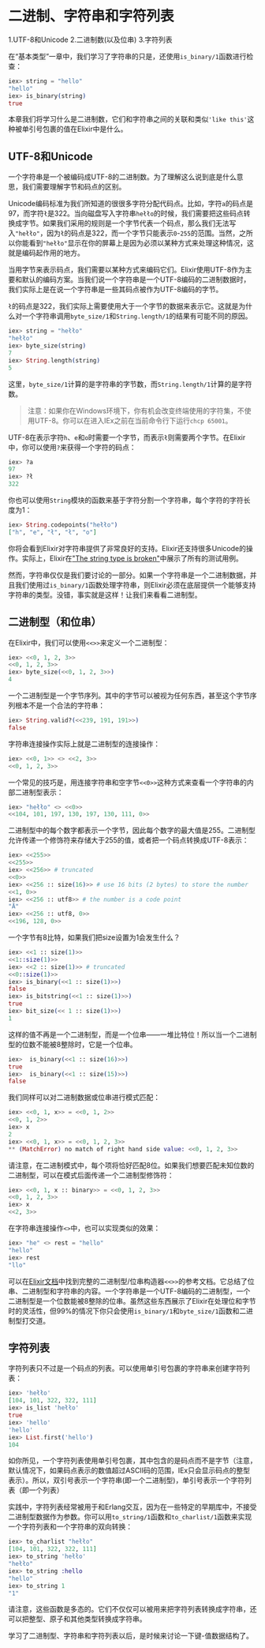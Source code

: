 # 二进制、字符串和字符列表

1.UTF-8和Unicode
2.二进制数(以及位串)
3.字符列表

在“基本类型”一章中，我们学习了字符串的只是，还使用`is_binary/1`函数进行检查：

```elixir
iex> string = "hello"
"hello"
iex> is_binary(string)
true
```

本章我们将学习什么是二进制数，它们和字符串之间的关联和类似`'like this'`这种被单引号包裹的值在Elixir中是什么。

## UTF-8和Unicode

一个字符串是一个被编码成UTF-8的二进制数。为了理解这么说到底是什么意思，我们需要理解字节和码点的区别。

Unicode编码标准为我们所知道的很很多字符分配代码点。比如，字符`a`的码点是97，而字符`ł`是322。当向磁盘写入字符串`hełło`的时候，我们需要把这些码点转换成字节。如果我们采用的规则是一个字节代表一个码点，那么我们无法写入`"hełło"`，因为`ł`的码点是322，而一个字节只能表示`0`-`255`的范围。当然，之所以你能看到`"hełło"`显示在你的屏幕上是因为必须以某种方式来处理这种情况，这就是编码起作用的地方。

当用字节来表示码点，我们需要以某种方式来编码它们。Elixir使用UTF-8作为主要和默认的编码方案。当我们说一个字符串是一个UTF-8编码的二进制数据时，我们实际上是在说一个字符串是一些其码点被作为UTF-8编码的字节。

`ł`的码点是322，我们实际上需要使用大于一个字节的数据来表示它。这就是为什么对一个字符串调用`byte_size/1`和`String.length/1`的结果有可能不同的原因。

```elixir
iex> string = "hełło"
"hełło"
iex> byte_size(string)
7
iex> String.length(string)
5
```

这里，`byte_size/1`计算的是字符串的字节数，而`String.length/1`计算的是字符数。

> 注意：如果你在Windows环境下，你有机会改变终端使用的字符集，不使用UTF-8。你可以在进入IEx之前在当前命令行下运行`chcp 65001`。

UTF-8在表示字符`h`、`e`和`o`时需要一个字节，而表示`ł`则需要两个字节。在Elixir中，你可以使用`?`来获得一个字符的码点：

```elixir
iex> ?a
97
iex> ?ł
322
```

你也可以使用`String`模块的函数来基于字符分割一个字符串，每个字符的字符长度为1：

```elixir
iex> String.codepoints("hełło")
["h", "e", "ł", "ł", "o"]
```

你将会看到Elixir对字符串提供了非常良好的支持。Elixir还支持很多Unicode的操作。实际上，Elixir在["The string type is broken"](http://mortoray.com/2013/11/27/the-string-type-is-broken/)中展示了所有的测试用例。

然而，字符串仅仅是我们要讨论的一部分。如果一个字符串是一个二进制数据，并且我们使用过`is_binary/1`函数处理字符串，则Elixir必须在底层提供一个能够支持字符串的类型。没错，事实就是这样！让我们来看看二进制型。

## 二进制型（和位串）

在Elixir中，我们可以使用`<<>>`来定义一个二进制型：

```elixir
iex> <<0, 1, 2, 3>>
<<0, 1, 2, 3>>
iex> byte_size(<<0, 1, 2, 3>>)
4
```

一个二进制型是一个字节序列。其中的字节可以被视为任何东西，甚至这个字节序列根本不是一个合法的字符串：

```elixir
iex> String.valid?(<<239, 191, 191>>)
false
```

字符串连接操作实际上就是二进制型的连接操作：

```elixir
iex> <<0, 1>> <> <<2, 3>>
<<0, 1, 2, 3>>
```

一个常见的技巧是，用连接字符串和空字节`<<0>>`这种方式来查看一个字符串的内部二进制型表示：

```elixir
iex> "hełło" <> <<0>>
<<104, 101, 197, 130, 197, 130, 111, 0>>
```

二进制型中的每个数字都表示一个字节，因此每个数字的最大值是255。二进制型允许传递一个修饰符来存储大于255的值，或者把一个码点转换成UTF-8表示：

```elixir
iex> <<255>>
<<255>>
iex> <<256>> # truncated
<<0>>
iex> <<256 :: size(16)>> # use 16 bits (2 bytes) to store the number
<<1, 0>>
iex> <<256 :: utf8>> # the number is a code point
"Ā"
iex> <<256 :: utf8, 0>>
<<196, 128, 0>>
```

一个字节有8比特，如果我们把size设置为1会发生什么？

```elixir
iex> <<1 :: size(1)>>
<<1::size(1)>>
iex> <<2 :: size(1)>> # truncated
<<0::size(1)>>
iex> is_binary(<<1 :: size(1)>>)
false
iex> is_bitstring(<<1 :: size(1)>>)
true
iex> bit_size(<< 1 :: size(1)>>)
1
```

这样的值不再是一个二进制型，而是一个位串——一堆比特位！所以当一个二进制型的位数不能被8整除时，它是一个位串。

```elixir
iex>  is_binary(<<1 :: size(16)>>)
true
iex>  is_binary(<<1 :: size(15)>>)
false
```

我们同样可以对二进制数据或位串进行模式匹配：

```elixir
iex> <<0, 1, x>> = <<0, 1, 2>>
<<0, 1, 2>>
iex> x
2
iex> <<0, 1, x>> = <<0, 1, 2, 3>>
** (MatchError) no match of right hand side value: <<0, 1, 2, 3>>
```

请注意，在二进制模式中，每个项将恰好匹配8位。如果我们想要匹配未知位数的二进制型，可以在模式后面传递一个二进制型修饰符：

```elixir
iex> <<0, 1, x :: binary>> = <<0, 1, 2, 3>>
<<0, 1, 2, 3>>
iex> x
<<2, 3>>
```

在字符串连接操作`<>`中，也可以实现类似的效果：

```elixir
iex> "he" <> rest = "hello"
"hello"
iex> rest
"llo"
```

可以在[Elixir文档](https://hexdocs.pm/elixir/Kernel.SpecialForms.html#%3C%3C%3E%3E/1)中找到完整的二进制型/位串构造器`<<>>`的参考文档。它总结了位串、二进制型和字符串的内容。一个字符串是一个UTF-8编码的二进制型，一个二进制型是一个位数能被8整除的位串。虽然这些东西展示了Elixir在处理位和字节时的灵活性，但99%的情况下你只会使用`is_binary/1`和`byte_size/1`函数和二进制型打交道。

## 字符列表

字符列表只不过是一个码点的列表。可以使用单引号包裹的字符串来创建字符列表：

```elixir
iex> 'hełło'
[104, 101, 322, 322, 111]
iex> is_list 'hełło'
true
iex> 'hello'
'hello'
iex> List.first('hello')
104
```

如你所见，一个字符列表使用单引号包裹，其中包含的是码点而不是字节（注意，默认情况下，如果码点表示的数值超过ASCII码的范围，IEx只会显示码点的整型表示）。所以，双引号表示一个字符串(即一个二进制型)，单引号表示一个字符列表（即一个列表）

实践中，字符列表经常被用于和Erlang交互，因为在一些特定的早期库中，不接受二进制型数据作为参数。你可以用`to_string/1`函数和`to_charlist/1`函数来实现一个字符列表和一个字符串的双向转换：

```elixir
iex> to_charlist "hełło"
[104, 101, 322, 322, 111]
iex> to_string 'hełło'
"hełło"
iex> to_string :hello
"hello"
iex> to_string 1
"1"
```

请注意，这些函数是多态的。它们不仅仅可以被用来把字符列表转换成字符串，还可以把整型、原子和其他类型转换成字符串。

学习了二进制型、字符串和字符列表以后，是时候来讨论一下键-值数据结构了。

